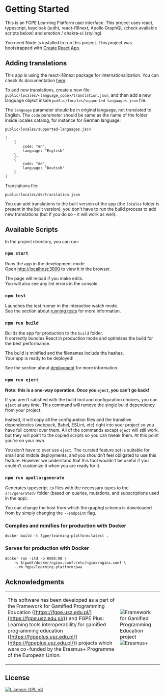 # Getting Started

This is an FGPE Learning Platform user interface. This project uses react, typescript, keycloak (auth), react-i18next, Apollo GraphQL (check available scripts below) and emotion / chakra-ui (styling).

You need Node.js installed to run this project.
This project was bootstrapped with [Create React App](https://github.com/facebook/create-react-app).

## Adding translations

This app is using the react-i18next package for internationalization.
You can check its documentation [here](https://react.i18next.com/).

To add new translations, create a new file: `public/locales/<language_code>/translation.json`, and then add a new language object inside `public/locales/supported-languages.json` file.

The `language` parameter should be in original language, not translated to English. The `code` parameter should be same as the name of the folder inside locales catalog, for instance for German language:

`public/locales/supported-languages.json`

```
[
    {
        code: "en",
        language: "English"
    },
    {
        code: "de",
        language: "Deutsch"
    }
]
```

Translations file:

```
public/locales/de/translation.json
```

You can add translations to the built version of the app (the `locales` folder is present in the built version), you don't have to run the build process to add new translations (but if you do so - it will work as well).

## Available Scripts

In the project directory, you can run:

### `npm start`

Runs the app in the development mode.\
Open [http://localhost:3000](http://localhost:3000) to view it in the browser.

The page will reload if you make edits.\
You will also see any lint errors in the console.

### `npm test`

Launches the test runner in the interactive watch mode.\
See the section about [running tests](https://facebook.github.io/create-react-app/docs/running-tests) for more information.

### `npm run build`

Builds the app for production to the `build` folder.\
It correctly bundles React in production mode and optimizes the build for the best performance.

The build is minified and the filenames include the hashes.\
Your app is ready to be deployed!

See the section about [deployment](https://facebook.github.io/create-react-app/docs/deployment) for more information.

### `npm run eject`

**Note: this is a one-way operation. Once you `eject`, you can’t go back!**

If you aren’t satisfied with the build tool and configuration choices, you can `eject` at any time. This command will remove the single build dependency from your project.

Instead, it will copy all the configuration files and the transitive dependencies (webpack, Babel, ESLint, etc) right into your project so you have full control over them. All of the commands except `eject` will still work, but they will point to the copied scripts so you can tweak them. At this point you’re on your own.

You don’t have to ever use `eject`. The curated feature set is suitable for small and middle deployments, and you shouldn’t feel obligated to use this feature. However we understand that this tool wouldn’t be useful if you couldn’t customize it when you are ready for it.

### `npm run apollo:generate`

Generates typescript .ts files with the necessary types to the `src/generated/` folder (based on queries, mutations, and subscriptions used in the app).

You can change the host from which the graphql schema is downloaded from by simply changing the `--endpoint` flag.

### Compiles and minifies for production with Docker

```
docker build -t fgpe/learning-platform:latest .
```

### Serves for production with Docker

```
docker run -itd -p 8088:80 \
    -v $(pwd)/docker/nginx.conf:/etc/nginx/nginx.conf \
    --rm fgpe/learning-platform:pwa
```

## Acknowledgments

<table cellspacing="0" cellpadding="0" border=0>
<tr border=0>
<td border=0>

This software has been developed as a part of the Framework for Gamified Programming Education ([https://fgpe.usz.edu.pl/](https://fgpe.usz.edu.pl/)) and FGPE Plus: Learning tools interoperability for gamified programming education ([https://fgpeplus.usz.edu.pl/](https://fgpeplus.usz.edu.pl/)) projects which were co-funded by the Erasmus+ Programme of the European Union.

</td>
<td border=0>

![Framework for Gamified Programming Education project](https://raw.githubusercontent.com/FGPE-Erasmus/fgpe-ple-v2/master/docs/logo_FGPE.jpeg) ![Erasmus+](https://raw.githubusercontent.com/FGPE-Erasmus/fgpe-ple-v2/master/docs/logo_erasmus.jpeg)

</td>
</tr>
</table>

## License

[![License: GPL v3](https://img.shields.io/badge/License-GPLv3-blue.svg)](https://www.gnu.org/licenses/gpl-3.0)
